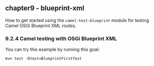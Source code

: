 chapter9 - blueprint-xml
------------------------

How to get started using the `camel-test-blueprint` module for testing Camel OSGi Blueprint XML routes.

### 9.2.4 Camel testing with OSGi Blueprint XML

You can try this example by running this goal:

    mvn test -Dtest=BlueprintFirstTest


